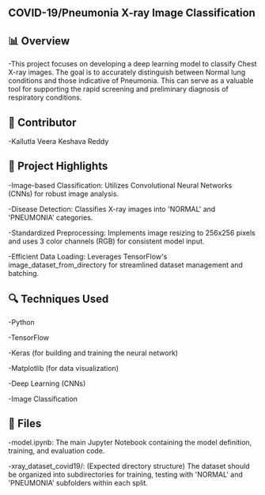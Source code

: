 ## COVID-19/Pneumonia X-ray Image Classification
## 📊 Overview
-This project focuses on developing a deep learning model to classify Chest X-ray images. The goal is to accurately distinguish between Normal lung conditions and those indicative of Pneumonia. This can serve as a valuable tool for supporting the rapid screening and preliminary diagnosis of respiratory conditions.

## 👥 Contributor
-Kallutla Veera Keshava Reddy

## 🧠 Project Highlights
-Image-based Classification: Utilizes Convolutional Neural Networks (CNNs) for robust image analysis.

-Disease Detection: Classifies X-ray images into 'NORMAL' and 'PNEUMONIA' categories.

-Standardized Preprocessing: Implements image resizing to 256x256 pixels and uses 3 color channels (RGB) for consistent model input.

-Efficient Data Loading: Leverages TensorFlow's image_dataset_from_directory for streamlined dataset management and batching.

## 🔍 Techniques Used
-Python

-TensorFlow

-Keras (for building and training the neural network)

-Matplotlib (for data visualization)

-Deep Learning (CNNs)

-Image Classification

## 📁 Files
-model.ipynb: The main Jupyter Notebook containing the model definition, training, and evaluation code.

-xray_dataset_covid19/: (Expected directory structure) The dataset should be organized into subdirectories for training, testing with 'NORMAL' and 'PNEUMONIA' subfolders within each split.
